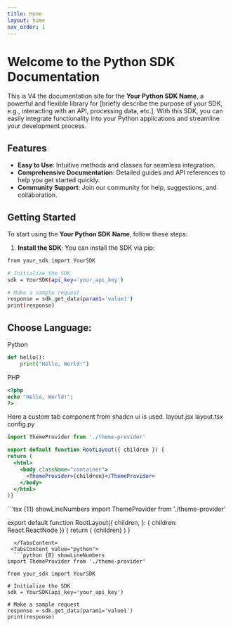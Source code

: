 ```yaml
---
title: Home
layout: home
nav_order: 1
---
```


# Welcome to the Python SDK Documentation

This is V4 the documentation site for the **Your Python SDK Name**, a powerful and flexible library for [briefly describe the purpose of your SDK, e.g., interacting with an API, processing data, etc.]. With this SDK, you can easily integrate functionality into your Python applications and streamline your development process.

## Features

- **Easy to Use**: Intuitive methods and classes for seamless integration.
- **Comprehensive Documentation**: Detailed guides and API references to help you get started quickly.
- **Community Support**: Join our community for help, suggestions, and collaboration.

## Getting Started

To start using the **Your Python SDK Name**, follow these steps:

1. **Install the SDK**:
   You can install the SDK via pip:

```bash
from your_sdk import YourSDK

# Initialize the SDK
sdk = YourSDK(api_key='your_api_key')

# Make a sample request
response = sdk.get_data(param1='value1')
print(response)

```

## Choose Language:
<summary>Python</summary>

```python
def hello():
    print("Hello, World!")
```

<summary>PHP</summary>


```php
<?php
echo "Hello, World!";
?>
```

Here a custom tab component from shadcn ui is used.
<Tabs defaultValue="js" className="pt-5 pb-1">
  <TabsList className="">
    <TabsTrigger value="js">layout.jsx</TabsTrigger>
    <TabsTrigger value="ts">layout.tsx</TabsTrigger>
<TabsTrigger value="python">config.py</TabsTrigger>
  </TabsList>
  <TabsContent value="js">
  ```jsx {7} showLineNumbers
import ThemeProvider from './theme-provider'
 
export default function RootLayout({ children }) {
  return (
    <html>
      <body className="container">
        <ThemeProvider>{children}</ThemeProvider>
      </body>
    </html>
  )}
````
  </TabsContent>
  <TabsContent value="ts">
```tsx {11} showLineNumbers
import ThemeProvider from './theme-provider'
 
export default function RootLayout({
  children,
}: {
  children: React.ReactNode
}) {
  return (
    <html>
      <body className="container">
        <ThemeProvider>{children}</ThemeProvider>
      </body>
    </html>
  )
}
```
  </TabsContent>
 <TabsContent value="python">
  ```python {8} showLineNumbers
import ThemeProvider from './theme-provider'
 
from your_sdk import YourSDK

# Initialize the SDK
sdk = YourSDK(api_key='your_api_key')

# Make a sample request
response = sdk.get_data(param1='value1')
print(response)
````
  </TabsContent>
</Tabs>
      </code>
    </pre>
  </TabsContent>
</Tabs>
